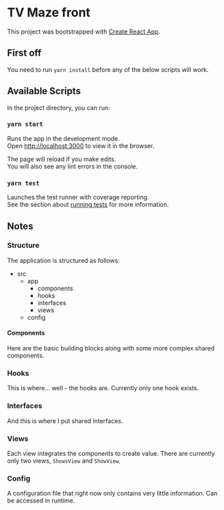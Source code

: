 # TV Maze front

This project was bootstrapped with [Create React App](https://github.com/facebook/create-react-app).

## First off

You need to run `yarn install` before any of the below scripts will work.

## Available Scripts

In the project directory, you can run:

### `yarn start`

Runs the app in the development mode.\
Open [http://localhost:3000](http://localhost:3000) to view it in the browser.

The page will reload if you make edits.\
You will also see any lint errors in the console.

### `yarn test`

Launches the test runner with coverage reporting.\
See the section about [running tests](https://facebook.github.io/create-react-app/docs/running-tests) for more information.

## Notes

### Structure

The application is structured as follows:

- src
  - app
    - components
    - hooks
    - interfaces
    - views
  - config

#### Components

Here are the basic building blocks along with some more complex shared components.

### Hooks

This is where... well - the hooks are. Currently only one hook exists.

### Interfaces

And this is where I put shared interfaces.

### Views

Each view integrates the components to create value. There are currently only two views, `ShowsView` and `ShowView`.

### Config

A configuration file that right now only contains very little information. Can be accessed in runtime.
